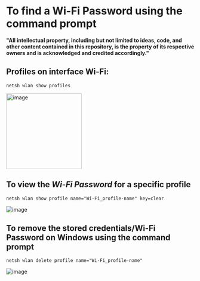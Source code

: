 # To find a Wi-Fi Password using the command prompt

**"All intellectual property, including but not limited to ideas, code, and other content contained in this repository, is the property of its respective owners and is acknowledged and credited accordingly."**

## Profiles on interface Wi-Fi:

```
netsh wlan show profiles
```

<img width="202" alt="image" src="https://github.com/user-attachments/assets/9e2fae4b-617c-4338-9bc9-54071830b51b" />

## To view the *Wi-Fi Password* for a specific profile

```
netsh wlan show profile name="Wi-Fi_profile-name" key=clear
```

![image](https://github.com/user-attachments/assets/2ceae826-72c8-4aee-8371-776921137d66)

## To remove the stored credentials/Wi-Fi Password on Windows using the command prompt

```
netsh wlan delete profile name="Wi-Fi_profile-name"
```

![image](https://github.com/user-attachments/assets/daee5497-a082-4071-a969-5a162278f410)
